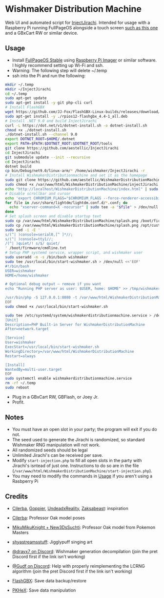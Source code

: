 # Wishmaker Distribution Machine
Web UI and automated script for [InjectJirachi](https://github.com/aestellic/InjectJirachi). Intended for usage with a Raspberry Pi running FullPageOS alongside a touch screen [such as this one](https://www.amazon.com/dp/B0B455LDKH) and a GBxCart RW or similar device.

## Usage
 - Install [FullPageOS Stable](https://github.com/guysoft/FullPageOS) using [Raspberry Pi Imager](https://www.raspberrypi.com/software/) or similar software. I highly recommend setting up Wi-Fi and ssh.
 - Warning: The following step will delete ~/.temp
 - ssh into the Pi and run the following:
```sh
mkdir ~/.temp
mkdir ~/InjectJirachi
cd ~/.temp
sudo apt-get update
sudo apt-get install -y git php-cli curl
# Install FlashGBX
wget https://github.com/JJ-Fox/FlashGBX-Linux-builds/releases/download/4.4/rpios12-flashgbx_4.4-1_all.deb
sudo apt-get install -y ./rpios12-flashgbx_4.4-1_all.deb
# Install .NET 9.0 and build InjectJirachi
curl -L https://dot.net/v1/dotnet-install.sh -o dotnet-install.sh
chmod +x ./dotnet-install.sh
./dotnet-install.sh --channel 9.0
export DOTNET_ROOT=$HOME/.dotnet
export PATH=$PATH:$DOTNET_ROOT:$DOTNET_ROOT/tools
git clone https://github.com/aestellic/InjectJirachi
cd InjectJirachi
git submodule update --init --recursive
cd InjectJirachi
dotnet build
cp bin/Debug/net9.0/linux-arm/* /home/wishmaker/InjectJirachi -r
# Install WishmakerDistributionmachine and set it as the homepage
sudo git clone https://github.com/aestellic/WishmakerDistributionMachine /var/www/html/WishmakerDistributionMachine
sudo chmod +x /var/www/html/WishmakerDistributionMachine/injectJirachi.sh
echo "http://localhost/WishmakerDistributionMachine/index.html" | sudo tee /boot/firmware/fullpageos.txt > /dev/null
# Disable scrollbar and cursor
echo 'export CHROMIUM_FLAGS="$CHROMIUM_FLAGS --force-renderer-accessibility --enable-remote-extensions --enable-features=OverlayScrollbar"' | sudo tee /etc/chromium.d/00-rpi-vars > /dev/null
for file in /usr/share/lightdm/lightdm.conf.d/*.conf; do
  echo "xserver-command=X -nocursor" | sudo tee -a "$file" > /dev/null
done
# Set splash screen and disable startup text
sudo cp /var/www/html/WishmakerDistributionMachine/splash.png /boot/firmware/splash.png
sudo cp /var/www/html/WishmakerDistributionMachine/splash.png /opt/custompios/background.png
sudo sed -i -E '
s/(^| )console=serial0,[^ ]*//;
s/(^| )console=tty1//;
/(^| )quiet/! s/$/ quiet/
' /boot/firmware/cmdline.txt
# Setup PHP systemd service, wrapper script, and wishmaker user
sudo useradd -m -s /bin/bash wishmaker
sudo tee /usr/local/bin/start-wishmaker.sh > /dev/null <<'EOF'
#!/bin/bash
USER=wishmaker
HOME=/home/wishmaker

# Optional debug output — remove if you want
echo "Running PHP server as user: $USER, home: $HOME" >> /tmp/wishmaker.log

/usr/bin/php -S 127.0.0.1:8080 -t /var/www/html/WishmakerDistributionMachine
EOF
sudo chmod +x /usr/local/bin/start-wishmaker.sh

sudo tee /etc/systemd/system/wishmakerdistributionmachine.service > /dev/null <<EOF
[Unit]
Description=PHP Built-in Server for WishmakerDistributionMachine
After=network.target

[Service]
User=wishmaker
ExecStart=/usr/local/bin/start-wishmaker.sh
WorkingDirectory=/var/www/html/WishmakerDistributionMachine
Restart=always

[Install]
WantedBy=multi-user.target
EOF
sudo systemctl enable wishmakerdistributionmachine.service
rm -rf ~/.temp
sudo reboot
```
 - Plug in a GBxCart RW, GBFlash, or Joey Jr.
 - Profit.

## Notes
 - You must have an open slot in your party; the program will exit if you do not.
 - The seed used to generate the Jirachi is randomized, so standard Wishmaker RNG manipulation will not work.
 - All randomized seeds should be legal
 - Unlimited Jirachi's can be received per save.
 - Modify `start-injection.php` to fill all open slots in the party with Jirachi's isntead of just one. Instructions to do so are in the file (`/var/www/html/WishmakerDistributionMachine/start-injection.php`).
 - You may need to modify the commands in [Usage](#usage) if you aren't using a Rasbperry Pi

## Credits
 - [Cilerba](https://github.com/cilerba/), [Goppier](https://github.com/Goppier), [UndeadxReality](https://digiex.net/members/undeadxreality.54129/), [Zaksabeast](https://github.com/zaksabeast/): inspiration

 - [Cilerba](https://github.com/cilerba/): Professor Oak model poses

 - [MikuMikuKnight + New3DsSuchti](https://www.deviantart.com/mikumikuknight/art/Prof-Oak-dl-859617406): Professor Oak model from Pokemon Masters

 - [shyastreamsstuff](https://www.deviantart.com/shyastreamsstuff/art/Jigglypuff-316410418): Jigglypuff singing art

 - [@drayx7 on Discord](https://discord.com/channels/442462691542695948/442464874287726594/681746898939543556): Wishmaker generation decompilation (join the pret Discord first if the link isn't working)

 - [@Gudf on Discord](https://discord.com/channels/442462691542695948/442464874287726594/1398708582001803274): Help with properly reimplementing the LCRNG algorithm (join the pret Discord first if the link isn't working)

 - [FlashGBX](https://github.com/lesserkuma/FlashGBX): Save data backup/restore

 - [PKHeX](https://github.com/kwsch/PKHeX/): Save data manipulation